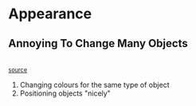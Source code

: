 # Appearance

## Annoying To Change Many Objects

<object
    type="image/svg+xml"
    data="appearance/colour_change.svg"
    ></object>
<br/>
<small>[source](https://azriel.im/dot_ix/#src=LQhQBMEsCcFMGMAukD2A7AXAAgG62svAIYA2oAFpPkdPOQJ4ahZZEDuAzgPpwDmqaLjgAO8JixbtufAUNFci4iZM49Y-dHPgKu4WDi4cArgCM0sRNgDeAX2bLWqmZpHaiXYdBThDp85axbexVpdVlXLhMlZSk1DUEIk119XzMLazsHR1D4rUiPLx9jNICgmKcwl3kxYIlY5wTq5INi-wzakLjwps9vVLbAu1A0b1guNCIAW1gOJXrKxrEsACIANQAFAGFl+3nciMUVgCUFrABBHc6GvPcOchpYIr90lYAKAGV7uHAASix356IS7ZLpVNzNfovZavAAiAFFVn8ASVgXtuuDek8SthoesjgB5GFIwGoir7eRRY6nABCpJy6PyehagJxsIRxJRuzJDKSmMhAVxBKJ-xJXPpYK4S2WJ3iWG2YtBi0lENaULZiJFnKuCzy2j5qoFrzxhI5-h2w1GyQ48FmCuuB0MX0e-JxAEYAOwAJgAdABmV3egAMQYA9J7PXTFTcVSyVh6ff7vQAWUOe32R+0UmPYuNev0BgBsqfTdp1EW0TJduYTAYAHMWM2X5O59bHlvH897XcHA2GS9rydpeYUq+284nXT7e2nG4Pla2c2Oa12U9OSxa9FxYJMUAArSC2gfo7CAHg3AAj7pbntydWIGgF4NwAeu4B4P8vDPclYN2EfL6PEqSH9jb9XwlCsUk-LAgN-JUWxHcDIJBTMhwKPo4OfYClT1WDALQ0BHl4GY5m5CV3zAwEuAUIjoOQ28XgAbTRYjs38AAaBCmwxLCSgAXXQvJ-1IkpyIYpVhxQ2N6MovimIsVjhKkhd-B4qDdWkxAhMk8tqKrCTxQw1TZI0npOMU0BQEQcht1gJQOEQegSAI2pKHAPRMCwAAyJyXMCLBYAAD0QaBDk82A0CwTI6kM8EAMEijdOjBSXgAKmCtBajkxJVPUuKMoSgJksgZyQrSyLlWi-wsqjTTcuwfLCtS5QSEgXhyACNzGuaxAOiwAAzSASBIR0iE3EZoEmUhsAAcm7QMJq63r+sGzdyBQPBoEmgBWGa5r6ga7iGsZupQeAjFmLApsDLasnm3b7k3IgkEgPBJum2ashsrwAGsxj24aUFG8azqTC7Xocd6UC+xaxmW1bJt9YGurBiGfrGe7kCes7Nsu0GAvB77bPs7BwBQRBEEeLrhCGqA0F4WGQZYWo4A4FAjFoMZeC8IxhGwNzGeZ1muHZ5nhC6gAeEWavalqEfuYQxngFASD+7AbPQWAuuZxBGvMSUFaVrAVfMYrstEaIJDFiWmqlt6caR-GrP1hWCoZhZuYaUXxawRLJc6t6Zbl3W1v1kgiFJ9WjE1yBtflxXA44YPQ-KY23Bqt3E8qikU4WI30+0JZErd2pwLcg13YtjrpaIWWdZj7ATBIIw1ayDWtf9musDrhuEZtvG7PtpnGvAbPEJ0PbvirRKS7T4eSOZHMJ8BIf2J0arPcniKk8ZASBnnkpF7nUSaLytflM0sqkuPti50wsS55LoA)</small>

1. Changing colours for the same type of object
2. Positioning objects "nicely"
